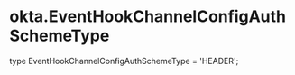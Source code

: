# okta.EventHookChannelConfigAuthSchemeType

type EventHookChannelConfigAuthSchemeType = 'HEADER';

